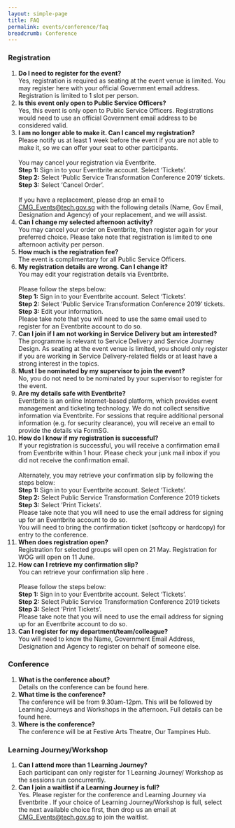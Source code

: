```yaml
---
layout: simple-page
title: FAQ
permalink: events/conference/faq
breadcrumb: Conference
---
```


### Registration
<ol type="1">
<li> 
	<b>Do I need to register for the event?</b><br>
	Yes, registration is required as seating at the event venue is limited. You may register here <https://www.eventbrite.sg/e/public-service-transformation-2019-tickets-61859650881> with your official Government email address. Registration is limited to 1 slot per person. 
</li>

<li>
	<b>Is this event only open to Public Service Officers?</b><br>
	Yes, this event is only open to Public Service Officers. Registrations would need to use an official Government email address to be considered valid. 
</li>

<li>
	<b>I am no longer able to make it. Can I cancel my registration?</b><br>
	Please notify us at least 1 week before the event if you are not able to make it, so we can offer your seat to other participants.<br>
	<br>
	You may cancel your registration via Eventbrite. <br>
	<b>Step 1:</b> Sign in to your Eventbrite account. Select ‘Tickets’. <br>
	<b>Step 2:</b> Select ‘Public Service Transformation Conference 2019’ tickets. <br>
	<b>Step 3:</b> Select ‘Cancel Order’. <br>
	<br>
	If you have a replacement, please drop an email to <a href="mailto:CMG_Events@tech.gov.sg">CMG_Events@tech.gov.sg</a> with the following details (Name, Gov Email, Designation and Agency) of your replacement, and we will assist.
</li>

<li>
	<b>Can I change my selected afternoon activity?</b><br>
	You may cancel your order on Eventbrite, then register again for your preferred choice. Please take note that registration is limited to one afternoon activity per person.
</li>

<li>
	<b>How much is the registration fee?</b><br>
	The event is complimentary for all Public Service Officers.
</li>

<li>
	<b>My registration details are wrong. Can I change it?</b><br>
	You may edit your registration details via Eventbrite. <br>
	<br>
	Please follow the steps below: <br>
	<b>Step 1:</b> Sign in to your Eventbrite account. Select ‘Tickets’. <br>
	<b>Step 2:</b> Select ‘Public Service Transformation Conference 2019’ tickets. <br>
	<b>Step 3:</b> Edit your information. <br>
	Please take note that you will need to use the same email used to register for an Eventbrite account to do so.
</li>

<li>
	<b>Can I join if I am not working in Service Delivery but am interested?</b><br>
	The programme is relevant to Service Delivery and Service Journey Design. As seating at the event venue is limited, you should only register if you are working in Service Delivery-related fields or at least have a strong interest in the topics. 
</li>

<li>
	<b>Must I be nominated by my supervisor to join the event?</b><br>
	No, you do not need to be nominated by your supervisor to register for the event. 
</li>

<li>
	<b>Are my details safe with Eventbrite?</b><br>
	Eventbrite is an online Internet-based platform, which provides event management and ticketing technology. We do not collect sensitive information via Eventbrite. For sessions that require additional personal information (e.g. for security clearance), you will receive an email to provide the details via FormSG.
</li>

<li>
	<b>How do I know if my registration is successful?</b><br>
	If your registration is successful, you will receive a confirmation email from Eventbrite within 1 hour. Please check your junk mail inbox if you did not receive the confirmation email. <br>
	<br>
	Alternately, you may retrieve your confirmation slip by following the steps below: <br>
	<b>Step 1:</b> Sign in to your Eventbrite account. Select ‘Tickets’. <br>
	<b>Step 2:</b> Select Public Service Transformation Conference 2019 tickets <br>
	<b>Step 3:</b> Select ‘Print Tickets’. <br>
	Please take note that you will need to use the email address for signing up for an Eventbrite account to do so.<br>
	You will need to bring the confirmation ticket (softcopy or hardcopy) for entry to the conference. <br>
</li>

<li>
	<b>When does registration open?</b><br>
	Registration for selected groups will open on 21 May. Registration for WOG will open on 11 June.<br>
</li>

<li>
	<b>How can I retrieve my confirmation slip?</b><br>
	You can retrieve your confirmation slip here <https://www.eventbrite.sg/e/public-service-transformation-2019-tickets-61859650881>. <br>
	<br>
	Please follow the steps below: <br>
	<b>Step 1:</b> Sign in to your Eventbrite account. Select ‘Tickets’. <br>
	<b>Step 2:</b> Select Public Service Transformation Conference 2019 tickets <br>
	<b>Step 3:</b> Select ‘Print Tickets’. <br>
	Please take note that you will need to use the email address for signing up for an Eventbrite account to do so. <br>
</li>

<li>
	<b>Can I register for my department/team/colleague?</b><br>
	You will need to know the Name, Government Email Address, Designation and Agency to register on behalf of someone else.
</li>
</ol>


### Conference
<ol type="1">

<li>
	<b>What is the conference about?</b><br>
	Details on the conference can be found here.
</li>

<li> 
	<b>What time is the conference?</b><br>
	The conference will be from 9.30am-12pm. This will be followed by Learning Journeys and Workshops in the afternoon. Full details can be found here.
</li>

<li>
	<b>Where is the conference?</b><br>
	The conference will be at Festive Arts Theatre, Our Tampines Hub. 
</li>
</ol>

### Learning Journey/Workshop
<ol type="1">

<li>
	<b>Can I attend more than 1 Learning Journey?</b><br>
	Each participant can only register for 1 Learning Journey/ Workshop as the sessions run concurrently.
</li>

<li>
	<b>Can I join a waitlist if a Learning Journey is full?</b><br>
	Yes. Please register for the conference and Learning Journey via Eventbrite <https://www.eventbrite.sg/e/public-service-transformation-2019-tickets-61859650881>. If your choice of Learning Journey/Workshop is full, select the next available choice first, then drop us an email at <a href="mailto:CMG_Events@tech.gov.sg">CMG_Events@tech.gov.sg</a> to join the waitlist. 
</li>
</ol>
